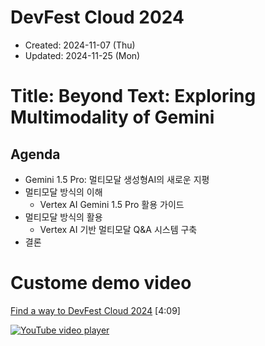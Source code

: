 # DevFest Cloud 2024
- Created: 2024-11-07 (Thu)
- Updated: 2024-11-25 (Mon)


# Title: Beyond Text: Exploring Multimodality of Gemini
## Agenda
- Gemini 1.5 Pro: 멀티모달 생성형AI의 새로운 지평
- 멀티모달 방식의 이해
  - Vertex AI Gemini 1.5 Pro 활용 가이드
- 멀티모달 방식의 활용
  - Vertex AI 기반 멀티모달 Q&A 시스템 구축
- 결론

# Custome demo video
[Find a way to DevFest Cloud 2024](https://youtu.be/NK3uOWT4rW4) [4:09]

[![YouTube video player](http://img.youtube.com/vi/NK3uOWT4rW4/hqdefault.jpg)](https://www.youtube.com/embed/NK3uOWT4rW4?si=4RtBzlB4q2PrrJJk)
